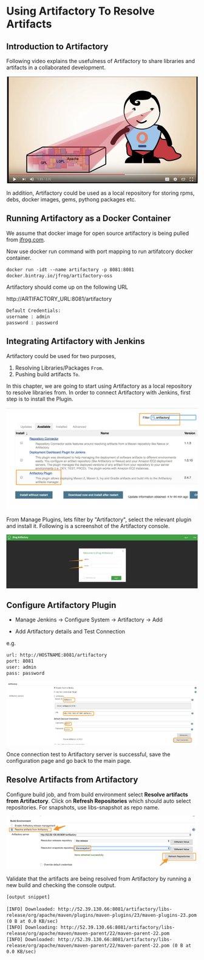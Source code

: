 # Using Artifactory To Resolve Artifacts

## Introduction to Artifactory

Following video explains the usefulness of Artifactory to share libraries and artifacts in a collaborated development.

[![Introduction to Artifactory](images/chap9/artifactory_intro.png)](https://youtu.be/aa4YBDUDWy0 "Introduction to Artifactory")

In addition, Artifactory could be used as a local repository for storing rpms, debs, docker images, gems, pythong packages etc.

## Running Artifactory as a Docker Container

We assume that docker image for open source artifactory is being pulled from [jfrog.com](https://www.jfrog.com/open-source/).

Now use docker run command with port mapping to run artifatcory docker container.

```
docker run -idt --name artifactory -p 8081:8081 docker.bintray.io/jfrog/artifactory-oss
```

Artifactory should come up on the following URL

http://ARTIFACTORY_URL:8081/artifactory

```
Default Credentials:
username : admin
password : password  
```

## Integrating Artifactory with Jenkins

Artifactory could be used for two purposes,  
  1. Resolving Libraries/Packages `From`.
  2. Pushing build artifacts `To`.

In this chapter, we are going to start using Artifactory as a local repository to resolve libraries from. In order to connect Artifactory with Jenkins, first step is to install the Plugin.

![Installing Artifactory Plugin](images/chap9/artifactory_plugin.jpg)

From Manage Plugins, lets filter by "Artifactory", select the relevant plugin and install it. Following is a screenshot of the Artifactory console.

![ Artifactory Console](images/chap9/artifactory_login.jpg)

## Configure Artifactory Plugin

* Manage Jenkins -> Configure System -> Artifactory -> Add

* Add Artifactory details and Test Connection

e.g.
```
url: http://HOSTNAME:8081/artifactory  
port: 8081  
user: admin  
pass: password  
```

![Configuring  Artifactory Plugin](images/chap9/artifactory_configs.jpg)

Once connection test to Artifactory server is successful, save the configuration page and go back to the main page.

## Resolve Artifacts from Artifactory

Configure build job, and from build environment select **Resolve artifacts from Artifactory**. Click on **Refresh Repositories** which should auto select repositories. For snapshots, use libs-snapshot as repo name.


![Resolve Artifacts from Artifactory ](images/chap9/resolve.png)

Validate that the artifacts are being resolved from Artifactory by running a new build and checking the console output.

```
[output snippet]

[INFO] Downloaded: http://52.39.130.66:8081/artifactory/libs-release/org/apache/maven/plugins/maven-plugins/23/maven-plugins-23.pom (0 B at 0.0 KB/sec)
[INFO] Downloading: http://52.39.130.66:8081/artifactory/libs-release/org/apache/maven/maven-parent/22/maven-parent-22.pom
[INFO] Downloaded: http://52.39.130.66:8081/artifactory/libs-release/org/apache/maven/maven-parent/22/maven-parent-22.pom (0 B at 0.0 KB/sec)
```
